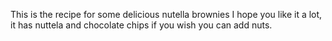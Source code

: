 This is the recipe for some delicious nutella brownies I hope you like it a lot, it has nuttela and chocolate chips if you wish you can add nuts.
